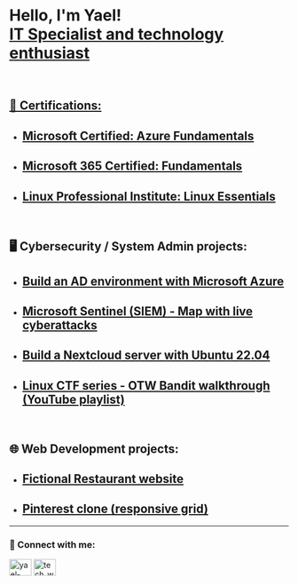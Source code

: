 <h1 align="left">Hello, I'm Yael!<br>
<a href="https://www.linkedin.com/in/yael-palacios-374226197/">IT Specialist and technology enthusiast</h1>
 
<br>
    
<h2>📃 Certifications:</h2> 
  
- ## [Microsoft Certified: Azure Fundamentals](https://www.credly.com/badges/fce9a4f9-a238-45ac-aa58-e31e3fac54f8?source=linked_in_profile)
- ## [Microsoft 365 Certified: Fundamentals](https://www.credly.com/badges/f497099b-5e9c-40fe-a19b-78f607a0fcc5/public_url)  
- ## [Linux Professional Institute: Linux Essentials](https://cs.lpi.org/caf/Xamman/certification/verify/LPI000535133/3wk5pytpt7)  

<br>  
  
<h2>🖥️ Cybersecurity / System Admin projects:</h2> 
  
- ## [Build an AD environment with Microsoft Azure](https://github.com/YayoPalacios/Azure_Active_Directory_Lab)
  
- ## [Microsoft Sentinel (SIEM) - Map with live cyberattacks](https://github.com/YayoPalacios/Microsoft_Sentinel_Lab)
       
- ## [Build a Nextcloud server with Ubuntu 22.04](https://github.com/YayoPalacios/Nextcloud_Server_Ubuntu)

- ## [Linux CTF series - OTW Bandit walkthrough (YouTube playlist)](https://youtube.com/playlist?list=PLuYfa_nCnOPURyDp4aDT4TIhKr2XqxgLd)

  
<br>  
 
<h2>🌐 Web Development projects:</h2>
       
- ## [Fictional Restaurant website](https://github.com/YayoPalacios/CoderHouse_web_project)
- ## [Pinterest clone (responsive grid)](https://github.com/YayoPalacios/Pinterest_clone_responsive)

<hr>  
 
<h3 align="left"> 🤳 Connect with me:</h3>
<p align="left">
<a href="https://linkedin.com/in/yael-palacios-374226197" target="blank"><img align="center" src="https://raw.githubusercontent.com/rahuldkjain/github-profile-readme-generator/master/src/images/icons/Social/linked-in-alt.svg" alt="yael-palacios-374226197" height="30" width="40" /></a>
<a href="https://www.youtube.com/channel/UCTowqD_AhGEF_z5-MlSN_ZQ" target="blank"><img align="center" src="https://raw.githubusercontent.com/rahuldkjain/github-profile-readme-generator/master/src/images/icons/Social/youtube.svg" alt="tech_with_yayo" height="30" width="40" /></a>
</p>


